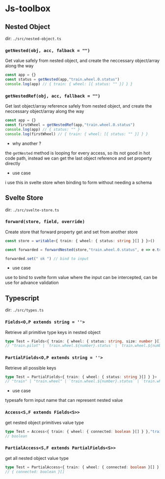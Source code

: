 # Js-toolbox

## Nested Object

dir: `./src/nested-object.ts`

### `getNested(obj, acc, falback = "")`

Get value safely from nested object, and create
the neccessary object/array along the way

```ts
const app = {}
const status = getNested(app,"train.wheel.0.status")
console.log(app) // { train: { wheel: [{ status: "" }] } }
```

### `getNestedRef(obj, acc, fallback = "")`

Get last object/array reference safely from nested object, and create
the neccessary object/array along the way

```ts
const app = {}
const firstWheel = getNestedRef(app,"train.wheel.0.status")
console.log(app) // { status: "" }
console.log(firstWheel) // { train: { wheel: [{ status: "" }] } }

```

- why another ?

the `getNested` method is looping for every access, so its not good in
hot code path, instead we can get the last object reference and set property directly

- use case

i use this in svelte store when binding to form without needing a schema

## Svelte Store

dir: `./src/svelte-store.ts`

### `forward(store, field, override)`

Create store that forward property get and set from another store 

```ts
const store = writable<{ train: { wheel: { status: string }[] } }>()

const forwarded = forwardNested(store,"train.wheel.0.status", e => e.trim())

forwarded.set(" ok ") // bind to input
```

- use case

use to bind to svelte form value where the input can be intercepted,
can be use for advance validation

## Typescript

dir: `./src/types.ts`

### `Fields<O,P extends string = ''>`

Retrieve all primitive type keys in nested object

```ts
type Test = Fields<{ train: { wheel: { status: string, size: number }[], pilot: string } }>
// "train.pilot" | `train.wheel.${number}.status` | `train.wheel.${number}.size`
```

### `PartialFields<O,P extends string = ''>`

Retrieve all possible keys

```ts
type Test = PartialFields<{ train: { wheel: { status: string }[] } }>
// "train" | "train.wheel" | `train.wheel.${number}.status` | `train.wheel.${number}`
```

- use case

typesafe form input name that can represent nested value

### `Access<S,F extends Fields<S>>`

get nested object primitives value type

```ts
type Test = Access<{ train: { wheel: { connected: boolean }[] } },"train.wheel.0.connected">
// boolean
```

### `PartialAccess<S,F extends PartialFields<S>>`

get all nested object value type

```ts
type Test = PartialAccess<{ train: { wheel: { connected: boolean }[] } },"train.wheel">
// { connected: boolean }[]
```



